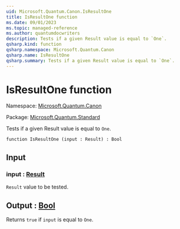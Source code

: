 ```yaml
---
uid: Microsoft.Quantum.Canon.IsResultOne
title: IsResultOne function
ms.date: 09/01/2023
ms.topic: managed-reference
ms.author: quantumdocwriters
description: Tests if a given Result value is equal to `One`.
qsharp.kind: function
qsharp.namespace: Microsoft.Quantum.Canon
qsharp.name: IsResultOne
qsharp.summary: Tests if a given Result value is equal to `One`.
---
```


# IsResultOne function

Namespace: [Microsoft.Quantum.Canon](xref:Microsoft.Quantum.Canon)

Package: [Microsoft.Quantum.Standard](https://nuget.org/packages/Microsoft.Quantum.Standard)


Tests if a given Result value is equal to `One`.

```qsharp
function IsResultOne (input : Result) : Bool
```


## Input

### input : [Result](xref:microsoft.quantum.qsharp.valueliterals#result-literal)

`Result` value to be tested.



## Output : [Bool](xref:microsoft.quantum.qsharp.valueliterals#bool-literals)

Returns `true` if `input` is equal to `One`.